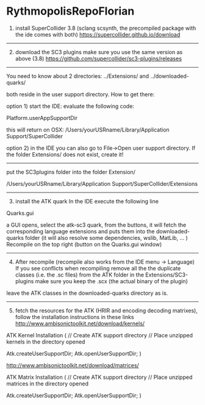 # RythmopolisRepoFlorian


1) install SuperCollider 3.8 (sclang scsynth, the precompiled package with the ide comes with both)
https://supercollider.github.io/download

------------------

2) download the SC3 plugins make sure you use the same version as above (3.8)
https://github.com/supercollider/sc3-plugins/releases

------------------

You need to know about 2 directories: ../Extensions/  and  ../downloaded-quarks/

both reside in the user support directory. How to get there:

option 1) start the IDE:
evaluate the following code:

Platform.userAppSupportDir

this will return on OSX:
/Users/yourUSRname/Library/Application Support/SuperCollider

option 2)
in the IDE you can also go to File->Open user support directory.
If the folder Extensions/ does not exist, create it!

------------------

put the SC3plugins folder into the folder Extension/

/Users/yourUSRname/Library/Application Support/SuperCollider/Extensions

------------------

3) install the ATK quark
In the IDE execute the following line

Quarks.gui

a GUI opens, select the atk-sc3 quark, from the buttons,
it will fetch the corresponding language extensions and puts them into the downloaded-quarks folder
(it will also resolve some dependencies, wslib, MatLib, ... )
Recompile on the top right (button on the Quarks.gui window)

------------------

4) After recompile (recompile also works from the IDE menu -> Language)
If you see conflicts when recompiling remove all the the duplicate classes (i.e. the .sc files) from the ATK folder in the Extensions/SC3-plugins make sure you keep the .scx (the actual binary of the plugin)

leave the ATK classes in the downloaded-quarks directory as is.

------------------

5) fetch the resources for the ATK (HRIR and encoding decoding matrixes), follow the installation instructions in these links
http://www.ambisonictoolkit.net/download/kernels/

ATK Kernel Installation
(
// Create ATK support directory
// Place unzipped kernels in the directory opened  

Atk.createUserSupportDir;
Atk.openUserSupportDir;
)

http://www.ambisonictoolkit.net/download/matrices/

ATK Matrix Installation
(
// Create ATK support directory
// Place unzipped matrices in the directory opened  

Atk.createUserSupportDir;
Atk.openUserSupportDir;
)
